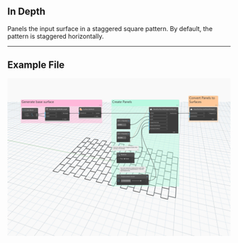 ## In Depth
Panels the input surface in a staggered square pattern. By default, the pattern is staggered horizontally.
___
## Example File

![ByStaggeredQuads](./Autodesk.DesignScript.Geometry.PanelSurface.ByStaggeredQuads_img.jpg)
